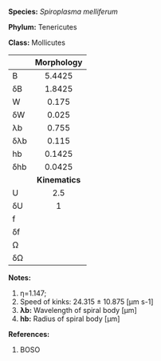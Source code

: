 **Species:** *Spiroplasma melliferum*

**Phylum:** Tenericutes

**Class:** Mollicutes


| | **Morphology** |
|:---  | :------: |
| B | 5.4425 |
| δB | 1.8425 | 
| W | 0.175 |
| δW | 0.025  |
| λb | 0.755 |
| δλb | 0.115 |
| hb | 0.1425 |
| δhb | 0.0425 |
|  | **Kinematics** |
| U | 2.5 |
| δU | 1 |
| f |  |
| δf |  |
| Ω |  |
| δΩ |  |


**Notes:** 
1. η=1.147;
1. Speed of kinks: 24.315 ± 10.875 [µm s-1]
1. **λb:** Wavelength of spiral body [µm]
1. **hb:** Radius of spiral body [µm]

**References:**
1. BOSO

